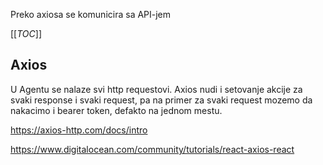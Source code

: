 Preko axiosa se komunicira sa API-jem

[[_TOC_]]


## Axios

U Agentu se nalaze svi http requestovi. Axios nudi i setovanje akcije za svaki response i svaki request, pa na primer za svaki request mozemo da nakacimo i bearer token, defakto na jednom mestu. 

https://axios-http.com/docs/intro

https://www.digitalocean.com/community/tutorials/react-axios-react


